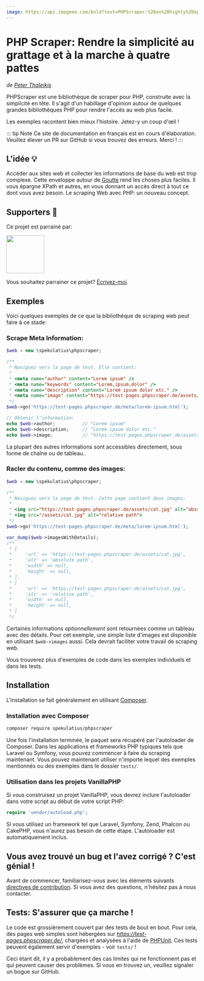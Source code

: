 ```yaml
---
image: https://api.imageee.com/bold?text=PHPScraper:%20an%20highly%20opinionated%20web-interface&bg_image=https://images.unsplash.com/photo-1542762933-ab3502717ce7
---
```


PHP Scraper: Rendre la simplicité au grattage et à la marche à quatre pattes
==============================================================

*de [Peter Thaleikis](https://peterthaleikis.com)*

PHPScraper est une bibliothèque de scraper pour PHP, construite avec la simplicité en tête. Il s'agit d'un habillage d'opinion autour de quelques grandes bibliothèques PHP pour rendre l'accès au web plus facile.

Les exemples racontent bien mieux l'histoire. Jetez-y un coup d'œil !

::: tip Note
Ce site de documentation en français est en cours d'élaboration. Veuillez élever un PR sur GitHub si vous trouvez des erreurs. Merci !
:::


L'idée 💡️
----------

Accéder aux sites web et collecter les informations de base du web est trop complexe. Cette enveloppe autour de [Goutte](https://github.com/FriendsOfPHP/Goutte) rend les choses plus faciles. Il vous épargne XPath et autres, en vous donnant un accès direct à tout ce dont vous avez besoin. Le scraping Web avec PHP: un nouveau concept.


Supporters 💪️
-------------

Ce projet est parrainé par:

<a href="https://bringyourownideas.com" target="_blank" rel="noopener noreferrer"><img src="https://bringyourownideas.com/images/byoi-logo.jpg" height="100px"></a>

Vous souhaitez parrainer ce projet? [Écrivez-moi](https://peterthaleikis.com/contact).


Exemples
--------

Voici quelques exemples de ce que la bibliothèque de scraping web peut faire à ce stade:

### Scrape Meta Information:

```php
$web = new \spekulatius\phpscraper;

/**
 * Naviguez vers la page de test. Elle contient:
 *
 * <meta name="author" content="Lorem ipsum" />
 * <meta name="keywords" content="Lorem,ipsum,dolor" />
 * <meta name="description" content="Lorem ipsum dolor etc." />
 * <meta name="image" content="https://test-pages.phpscraper.de/assets/cat.jpg" />
 */
$web->go('https://test-pages.phpscraper.de/meta/lorem-ipsum.html');

// Obtenir l'information:
echo $web->author;          // "Lorem ipsum"
echo $web->description;     // "Lorem ipsum dolor etc."
echo $web->image;           // "https://test-pages.phpscraper.de/assets/cat.jpg"
```

La plupart des autres informations sont accessibles directement, sous forme de chaîne ou de tableau..


### Racler du contenu, comme des images:

```PHP
$web = new \spekulatius\phpscraper;

/**
 * Naviguez vers la page de test. Cette page contient deux images:
 *
 * <img src="https://test-pages.phpscraper.de/assets/cat.jpg" alt="absolute path">
 * <img src="/assets/cat.jpg" alt="relative path">
 */
$web->go('https://test-pages.phpscraper.de/meta/lorem-ipsum.html');

var_dump($web->imagesWithDetails);
/**
 * [
 *     'url' => 'https://test-pages.phpscraper.de/assets/cat.jpg',
 *     'alt' => 'absolute path',
 *     'width' => null,
 *     'height' => null,
 * ],
 * [
 *     'url' => 'https://test-pages.phpscraper.de/assets/cat.jpg',
 *     'alt' => 'relative path',
 *     'width' => null,
 *     'height' => null,
 * ]
 */
```

Certaines informations *optionnellement* sont retournées comme un tableau avec des détails. Pour cet exemple, une simple liste d'images est disponible en utilisant `$web->images` aussi. Cela devrait faciliter votre travail de scraping web.

Vous trouverez plus d'exemples de code dans les exemples individuels et dans les tests.


Installation
------------

L'installation se fait généralement en utilisant [Composer](https://getcomposer.org).

### Installation avec Composer

```bash
composer require spekulatius/phpscraper
```

Une fois l'installation terminée, le paquet sera récupéré par l'autoloader de Composer. Dans les applications et frameworks PHP typiques tels que Laravel ou Symfony, vous pouvez commencer à faire du scraping maintenant. Vous pouvez maintenant utiliser n'importe lequel des exemples mentionnés ou des exemples dans le dossier `tests/`.

### Utilisation dans les projets VanillaPHP

Si vous construisez un projet VanillaPHP, vous devrez inclure l'autoloader dans votre script au début de votre script PHP:

```php
require 'vendor/autoload.php';
```

Si vous utilisez un framework tel que Laravel, Symfony, Zend, Phalcon ou CakePHP, vous n'aurez pas besoin de cette étape. L'autoloader est automatiquement inclus.


Vous avez trouvé un bug et l'avez corrigé ? C'est génial !
----------------------------------

Avant de commencer, familiarisez-vous avec les éléments suivants [directives de contribution](/contributing). Si vous avez des questions, n'hésitez pas à nous contacter.


Tests: S'assurer que ça marche !
----------------------------

Le code est grossièrement couvert par des tests de bout en bout. Pour cela, des pages web simples sont hébergées sur *https://test-pages.phpscraper.de/*, chargées et analysées à l'aide de [PHPUnit](https://phpunit.de/). Ces tests peuvent également servir d'exemples - voir `tests/` !

Ceci étant dit, il y a probablement des cas limites qui ne fonctionnent pas et qui peuvent causer des problèmes. Si vous en trouvez un, veuillez signaler un bogue sur GitHub.
